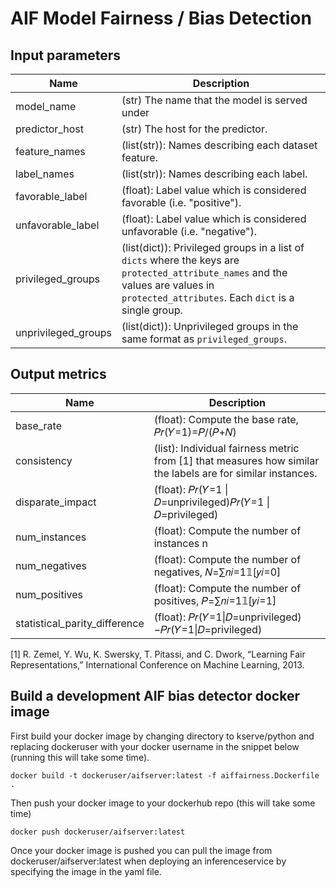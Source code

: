 # AIF Model Fairness / Bias Detection

## Input parameters

| Name                | Description                                                                                                                                                                             |
| ------------------- | --------------------------------------------------------------------------------------------------------------------------------------------------------------------------------------- |
| model_name          | (str) The name that the model is served under                                                                                                                                           |
| predictor_host      | (str) The host for the predictor.                                                                                                                                                       |
| feature_names       | (list(str)): Names describing each dataset feature.                                                                                                                                     |
| label_names         | (list(str)): Names describing each label.                                                                                                                                               |
| favorable_label     | (float): Label value which is considered favorable (i.e. "positive").                                                                                                                   |
| unfavorable_label   | (float): Label value which is considered unfavorable (i.e. "negative").                                                                                                                 |
| privileged_groups   | (list(dict)): Privileged groups in a list of `dicts` where the keys are `protected_attribute_names` and the values are values in `protected_attributes`. Each `dict` is a single group. |
| unprivileged_groups | (list(dict)): Unprivileged groups in the same format as `privileged_groups`.                                                                                                            |

## Output metrics

| Name                          | Description                                                                                                 |
| ----------------------------- | ----------------------------------------------------------------------------------------------------------- |
| base_rate                     | (float): Compute the base rate, 𝑃𝑟(𝑌=1)=𝑃/(𝑃+𝑁)                                                             |
| consistency                   | (list): Individual fairness metric from [1] that measures how similar the labels are for similar instances. |
| disparate_impact              | (float): 𝑃𝑟(𝑌=1 \| 𝐷=unprivileged)𝑃𝑟(𝑌=1 \| 𝐷=privileged)                                                   |
| num_instances                 | (float): Compute the number of instances n                                                                  |
| num_negatives                 | (float): Compute the number of negatives, 𝑁=∑𝑛𝑖=1𝟙[𝑦𝑖=0]                                                    |
| num_positives                 | (float): Compute the number of positives, 𝑃=∑𝑛𝑖=1𝟙[𝑦𝑖=1]                                                    |
| statistical_parity_difference | (float): 𝑃𝑟(𝑌=1\|𝐷=unprivileged)−𝑃𝑟(𝑌=1\|𝐷=privileged)                                                      |

[1] R. Zemel, Y. Wu, K. Swersky, T. Pitassi, and C. Dwork, “Learning Fair Representations,” International Conference on Machine Learning, 2013.

## Build a development AIF bias detector docker image

First build your docker image by changing directory to kserve/python and replacing dockeruser with your docker username in the snippet below (running this will take some time).

```
docker build -t dockeruser/aifserver:latest -f aiffairness.Dockerfile .
```

Then push your docker image to your dockerhub repo (this will take some time)

```
docker push dockeruser/aifserver:latest
```

Once your docker image is pushed you can pull the image from dockeruser/aifserver:latest when deploying an inferenceservice by specifying the image in the yaml file.
